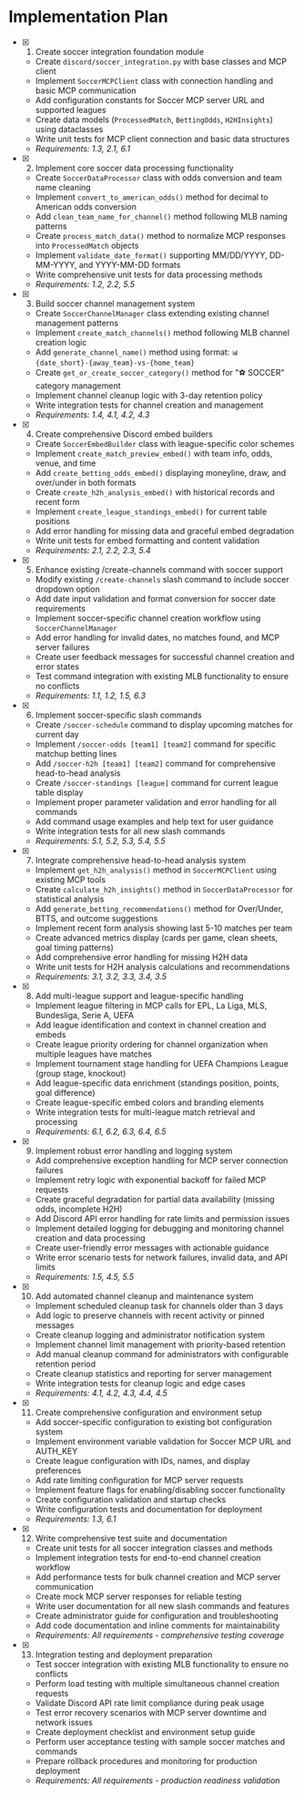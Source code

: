# Implementation Plan

- [x] 1. Create soccer integration foundation module




  - Create `discord/soccer_integration.py` with base classes and MCP client
  - Implement `SoccerMCPClient` class with connection handling and basic MCP communication
  - Add configuration constants for Soccer MCP server URL and supported leagues
  - Create data models (`ProcessedMatch`, `BettingOdds`, `H2HInsights`) using dataclasses
  - Write unit tests for MCP client connection and basic data structures
  - _Requirements: 1.3, 2.1, 6.1_

- [x] 2. Implement core soccer data processing functionality





  - Create `SoccerDataProcessor` class with odds conversion and team name cleaning
  - Implement `convert_to_american_odds()` method for decimal to American odds conversion
  - Add `clean_team_name_for_channel()` method following MLB naming patterns
  - Create `process_match_data()` method to normalize MCP responses into `ProcessedMatch` objects
  - Implement `validate_date_format()` supporting MM/DD/YYYY, DD-MM-YYYY, and YYYY-MM-DD formats
  - Write comprehensive unit tests for data processing methods
  - _Requirements: 1.2, 2.2, 5.5_

- [x] 3. Build soccer channel management system





  - Create `SoccerChannelManager` class extending existing channel management patterns
  - Implement `create_match_channels()` method following MLB channel creation logic
  - Add `generate_channel_name()` method using format: `📊 {date_short}-{away_team}-vs-{home_team}`
  - Create `get_or_create_soccer_category()` method for "⚽ SOCCER" category management
  - Implement channel cleanup logic with 3-day retention policy
  - Write integration tests for channel creation and management
  - _Requirements: 1.4, 4.1, 4.2, 4.3_

- [x] 4. Create comprehensive Discord embed builders





  - Create `SoccerEmbedBuilder` class with league-specific color schemes
  - Implement `create_match_preview_embed()` with team info, odds, venue, and time
  - Add `create_betting_odds_embed()` displaying moneyline, draw, and over/under in both formats
  - Create `create_h2h_analysis_embed()` with historical records and recent form
  - Implement `create_league_standings_embed()` for current table positions
  - Add error handling for missing data and graceful embed degradation
  - Write unit tests for embed formatting and content validation
  - _Requirements: 2.1, 2.2, 2.3, 5.4_

- [x] 5. Enhance existing /create-channels command with soccer support





  - Modify existing `/create-channels` slash command to include soccer dropdown option
  - Add date input validation and format conversion for soccer date requirements
  - Implement soccer-specific channel creation workflow using `SoccerChannelManager`
  - Add error handling for invalid dates, no matches found, and MCP server failures
  - Create user feedback messages for successful channel creation and error states
  - Test command integration with existing MLB functionality to ensure no conflicts
  - _Requirements: 1.1, 1.2, 1.5, 6.3_

- [x] 6. Implement soccer-specific slash commands





  - Create `/soccer-schedule` command to display upcoming matches for current day
  - Implement `/soccer-odds [team1] [team2]` command for specific matchup betting lines
  - Add `/soccer-h2h [team1] [team2]` command for comprehensive head-to-head analysis
  - Create `/soccer-standings [league]` command for current league table display
  - Implement proper parameter validation and error handling for all commands
  - Add command usage examples and help text for user guidance
  - Write integration tests for all new slash commands
  - _Requirements: 5.1, 5.2, 5.3, 5.4, 5.5_

- [x] 7. Integrate comprehensive head-to-head analysis system





  - Implement `get_h2h_analysis()` method in `SoccerMCPClient` using existing MCP tools
  - Create `calculate_h2h_insights()` method in `SoccerDataProcessor` for statistical analysis
  - Add `generate_betting_recommendations()` method for Over/Under, BTTS, and outcome suggestions
  - Implement recent form analysis showing last 5-10 matches per team
  - Create advanced metrics display (cards per game, clean sheets, goal timing patterns)
  - Add comprehensive error handling for missing H2H data
  - Write unit tests for H2H analysis calculations and recommendations
  - _Requirements: 3.1, 3.2, 3.3, 3.4, 3.5_

- [x] 8. Add multi-league support and league-specific handling





  - Implement league filtering in MCP calls for EPL, La Liga, MLS, Bundesliga, Serie A, UEFA
  - Add league identification and context in channel creation and embeds
  - Create league priority ordering for channel organization when multiple leagues have matches
  - Implement tournament stage handling for UEFA Champions League (group stage, knockout)
  - Add league-specific data enrichment (standings position, points, goal difference)
  - Create league-specific embed colors and branding elements
  - Write integration tests for multi-league match retrieval and processing
  - _Requirements: 6.1, 6.2, 6.3, 6.4, 6.5_

- [x] 9. Implement robust error handling and logging system





  - Add comprehensive exception handling for MCP server connection failures
  - Implement retry logic with exponential backoff for failed MCP requests
  - Create graceful degradation for partial data availability (missing odds, incomplete H2H)
  - Add Discord API error handling for rate limits and permission issues
  - Implement detailed logging for debugging and monitoring channel creation and data processing
  - Create user-friendly error messages with actionable guidance
  - Write error scenario tests for network failures, invalid data, and API limits
  - _Requirements: 1.5, 4.5, 5.5_

- [x] 10. Add automated channel cleanup and maintenance system





  - Implement scheduled cleanup task for channels older than 3 days
  - Add logic to preserve channels with recent activity or pinned messages
  - Create cleanup logging and administrator notification system
  - Implement channel limit management with priority-based retention
  - Add manual cleanup command for administrators with configurable retention period
  - Create cleanup statistics and reporting for server management
  - Write integration tests for cleanup logic and edge cases
  - _Requirements: 4.1, 4.2, 4.3, 4.4, 4.5_

- [x] 11. Create comprehensive configuration and environment setup





  - Add soccer-specific configuration to existing bot configuration system
  - Implement environment variable validation for Soccer MCP URL and AUTH_KEY
  - Create league configuration with IDs, names, and display preferences
  - Add rate limiting configuration for MCP server requests
  - Implement feature flags for enabling/disabling soccer functionality
  - Create configuration validation and startup checks
  - Write configuration tests and documentation for deployment
  - _Requirements: 1.3, 6.1_

- [x] 12. Write comprehensive test suite and documentation



  - Create unit tests for all soccer integration classes and methods
  - Implement integration tests for end-to-end channel creation workflow
  - Add performance tests for bulk channel creation and MCP server communication
  - Create mock MCP server responses for reliable testing
  - Write user documentation for all new slash commands and features
  - Create administrator guide for configuration and troubleshooting
  - Add code documentation and inline comments for maintainability
  - _Requirements: All requirements - comprehensive testing coverage_

- [x] 13. Integration testing and deployment preparation





  - Test soccer integration with existing MLB functionality to ensure no conflicts
  - Perform load testing with multiple simultaneous channel creation requests
  - Validate Discord API rate limit compliance during peak usage
  - Test error recovery scenarios with MCP server downtime and network issues
  - Create deployment checklist and environment setup guide
  - Perform user acceptance testing with sample soccer matches and commands
  - Prepare rollback procedures and monitoring for production deployment
  - _Requirements: All requirements - production readiness validation_